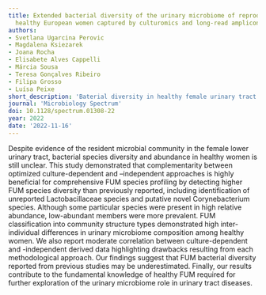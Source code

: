```yaml
---
title: Extended bacterial diversity of the urinary microbiome of reproductive-age
  healthy European women captured by culturomics and long-read amplicon sequencing
authors:
- Svetlana Ugarcina Perovic
- Magdalena Ksiezarek
- Joana Rocha
- Elisabete Alves Cappelli
- Márcia Sousa
- Teresa Gonçalves Ribeiro
- Filipa Grosso
- Luísa Peixe
short_description: 'Baterial diversity in healthy female urinary tract'
journal: 'Microbiology Spectrum'
doi: 10.1128/spectrum.01308-22
year: 2022
date: '2022-11-16'
---
```

Despite evidence of the resident microbial community in the female lower urinary tract, bacterial species diversity and abundance in healthy women is still unclear. This study demonstrated that complementarity between optimized culture-dependent and –independent approaches is highly beneficial for comprehensive FUM species profiling by detecting higher FUM species diversity than previously reported, including identification of unreported Lactobacillaceae species and putative novel Corynebacterium species. Although some particular species were present in high relative abundance, low-abundant members were more prevalent. FUM classification into community structure types demonstrated high inter-individual differences in urinary microbiome composition among healthy women. We also report moderate correlation between culture-dependent and -independent derived data highlighting drawbacks resulting from each methodological approach. Our findings suggest that FUM bacterial diversity reported from previous studies may be underestimated. Finally, our results contribute to the fundamental knowledge of healthy FUM required for further exploration of the urinary microbiome role in urinary tract diseases.
